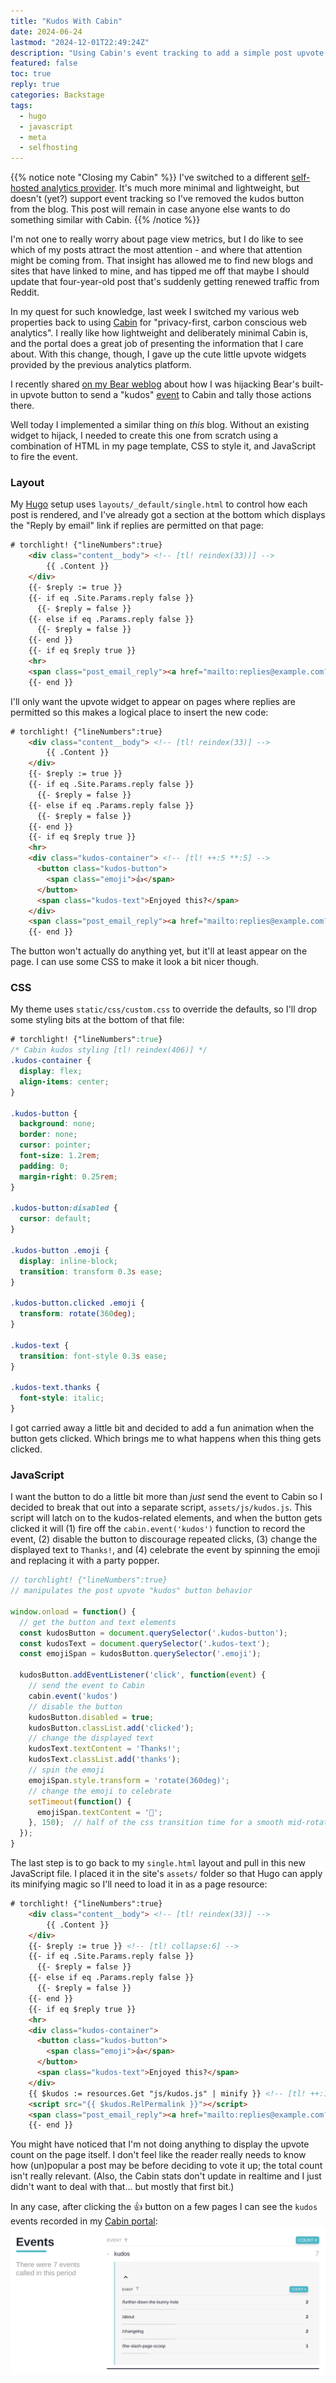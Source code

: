```yaml
---
title: "Kudos With Cabin"
date: 2024-06-24
lastmod: "2024-12-01T22:49:24Z"
description: "Using Cabin's event tracking to add a simple post upvote widget to my Hugo site."
featured: false
toc: true
reply: true
categories: Backstage
tags:
  - hugo
  - javascript
  - meta
  - selfhosting
---
```


{{% notice note "Closing my Cabin" %}}
I've switched to a different [self-hosted analytics provider](https://github.com/HermanMartinus/bearlytics). It's much more minimal and lightweight, but doesn't (yet?) support event tracking so I've removed the kudos button from the blog. This post will remain in case anyone else wants to do something similar with Cabin.
{{% /notice %}}

I'm not one to really worry about page view metrics, but I do like to see which of my posts attract the most attention - and where that attention might be coming from. That insight has allowed me to find new blogs and sites that have linked to mine, and has tipped me off that maybe I should update that four-year-old post that's suddenly getting renewed traffic from Reddit.

In my quest for such knowledge, last week I switched my various web properties back to using [Cabin](https://withcabin.com/) for "privacy-first, carbon conscious web analytics". I really like how lightweight and deliberately minimal Cabin is, and the portal does a great job of presenting the information that I care about. With this change, though, I gave up the cute little upvote widgets provided by the previous analytics platform.

I recently shared [on my Bear weblog](https://srsbsns.lol/tracking-bear-upvotes-from-my-cabin/) about how I was hijacking Bear's built-in upvote button to send a "kudos" [event](https://docs.withcabin.com/events.html) to Cabin and tally those actions there.

Well today I implemented a similar thing on *this* blog. Without an existing widget to hijack, I needed to create this one from scratch using a combination of HTML in my page template, CSS to style it, and JavaScript to fire the event.

### Layout

My [Hugo](https://gohugo.io/) setup uses `layouts/_default/single.html` to control how each post is rendered, and I've already got a section at the bottom which displays the "Reply by email" link if replies are permitted on that page:



```html
# torchlight! {"lineNumbers":true}
    <div class="content__body"> <!-- [tl! reindex(33))] -->
        {{ .Content }}
    </div>
    {{- $reply := true }}
    {{- if eq .Site.Params.reply false }}
      {{- $reply = false }}
    {{- else if eq .Params.reply false }}
      {{- $reply = false }}
    {{- end }}
    {{- if eq $reply true }}
    <hr>
    <span class="post_email_reply"><a href="mailto:replies@example.com?Subject=Re: {{ .Title }}">📧 Reply by email</a></span>
    {{- end }}
```

I'll only want the upvote widget to appear on pages where replies are permitted so this makes a logical place to insert the new code:

```html
# torchlight! {"lineNumbers":true}
    <div class="content__body"> <!-- [tl! reindex(33)] -->
        {{ .Content }}
    </div>
    {{- $reply := true }}
    {{- if eq .Site.Params.reply false }}
      {{- $reply = false }}
    {{- else if eq .Params.reply false }}
      {{- $reply = false }}
    {{- end }}
    {{- if eq $reply true }}
    <hr>
    <div class="kudos-container"> <!-- [tl! ++:5 **:5] -->
      <button class="kudos-button">
        <span class="emoji">👍</span>
      </button>
      <span class="kudos-text">Enjoyed this?</span>
    </div>
    <span class="post_email_reply"><a href="mailto:replies@example.com?Subject=Re: {{ .Title }}">📧 Reply by email</a></span>
    {{- end }}
```

The button won't actually do anything yet, but it'll at least appear on the page. I can use some CSS to make it look a bit nicer though.

### CSS

My theme uses `static/css/custom.css` to override the defaults, so I'll drop some styling bits at the bottom of that file:

```css
# torchlight! {"lineNumbers":true}
/* Cabin kudos styling [tl! reindex(406)] */
.kudos-container {
  display: flex;
  align-items: center;
}

.kudos-button {
  background: none;
  border: none;
  cursor: pointer;
  font-size: 1.2rem;
  padding: 0;
  margin-right: 0.25rem;
}

.kudos-button:disabled {
  cursor: default;
}

.kudos-button .emoji {
  display: inline-block;
  transition: transform 0.3s ease;
}

.kudos-button.clicked .emoji {
  transform: rotate(360deg);
}

.kudos-text {
  transition: font-style 0.3s ease;
}

.kudos-text.thanks {
  font-style: italic;
}
```

I got carried away a little bit and decided to add a fun animation when the button gets clicked. Which brings me to what happens when this thing gets clicked.

### JavaScript

I want the button to do a little bit more than *just* send the event to Cabin so I decided to break that out into a separate script, `assets/js/kudos.js`. This script will latch on to the kudos-related elements, and when the button gets clicked it will (1) fire off the `cabin.event('kudos')` function to record the event, (2) disable the button to discourage repeated clicks, (3) change the displayed text to `Thanks!`, and (4) celebrate the event by spinning the emoji and replacing it with a party popper.

```javascript
// torchlight! {"lineNumbers":true}
// manipulates the post upvote "kudos" button behavior

window.onload = function() {
  // get the button and text elements
  const kudosButton = document.querySelector('.kudos-button');
  const kudosText = document.querySelector('.kudos-text');
  const emojiSpan = kudosButton.querySelector('.emoji');

  kudosButton.addEventListener('click', function(event) {
    // send the event to Cabin
    cabin.event('kudos')
    // disable the button
    kudosButton.disabled = true;
    kudosButton.classList.add('clicked');
    // change the displayed text
    kudosText.textContent = 'Thanks!';
    kudosText.classList.add('thanks');
    // spin the emoji
    emojiSpan.style.transform = 'rotate(360deg)';
    // change the emoji to celebrate
    setTimeout(function() {
      emojiSpan.textContent = '🎉';
    }, 150);  // half of the css transition time for a smooth mid-rotation change
  });
}
```

The last step is to go back to my `single.html` layout and pull in this new JavaScript file. I placed it in the site's `assets/` folder so that Hugo can apply its minifying magic so I'll need to load it in as a page resource:

```html
# torchlight! {"lineNumbers":true}
    <div class="content__body"> <!-- [tl! reindex(33)] -->
        {{ .Content }}
    </div>
    {{- $reply := true }} <!-- [tl! collapse:6] -->
    {{- if eq .Site.Params.reply false }}
      {{- $reply = false }}
    {{- else if eq .Params.reply false }}
      {{- $reply = false }}
    {{- end }}
    {{- if eq $reply true }}
    <hr>
    <div class="kudos-container">
      <button class="kudos-button">
        <span class="emoji">👍</span>
      </button>
      <span class="kudos-text">Enjoyed this?</span>
    </div>
    {{ $kudos := resources.Get "js/kudos.js" | minify }} <!-- [tl! ++:1 **:1] -->
    <script src="{{ $kudos.RelPermalink }}"></script>
    <span class="post_email_reply"><a href="mailto:replies@example.com?Subject=Re: {{ .Title }}">📧 Reply by email</a></span>
    {{- end }}
```

You might have noticed that I'm not doing anything to display the upvote count on the page itself. I don't feel like the reader really needs to know how (un)popular a post may be before deciding to vote it up; the total count isn't really relevant. (Also, the Cabin stats don't update in realtime and I just didn't want to deal with that... but mostly that first bit.)

In any case, after clicking the 👍 button on a few pages I can see the `kudos` events recorded in my [Cabin portal](https://l.runtimeterror.dev/rterror-stats):
![A few hits against the 'kudos' event](kudos-in-cabin.png)
